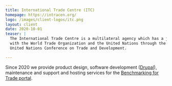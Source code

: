 ```yaml
---
title: International Trade Centre (ITC)
homepage: https://intracen.org/
logo: /images/client-logos/itc.png
layout: client
date: 2020-10-01
teaser: |
  The International Trade Centre is a multilateral agency which has a joint mandate
  with the World Trade Organization and the United Nations through the
  United Nations Conference on Trade and Development.

---
```


Since 2020 we provide product design, software development ([Drupal][drupal]), maintenance and support and hosting services for the [Benchmarking for Trade portal][itc].

[drupal]: https://www.drupal.org/
[itc]: https://www.itcbenchmarking.org/
